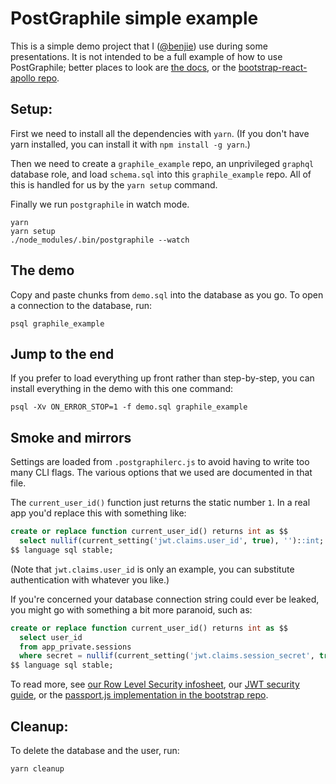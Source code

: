 # PostGraphile simple example

This is a simple demo project that I ([@benjie](https://twitter.com/benjie))
use during some presentations. It is not intended to be a full example of how
to use PostGraphile; better places to look are [the
docs](https://www.graphile.org/postgraphile/), or the [bootstrap-react-apollo
repo](https://github.com/graphile/bootstrap-react-apollo).

## Setup:

First we need to install all the dependencies with `yarn`. (If you don't have
yarn installed, you can install it with `npm install -g yarn`.)

Then we need to create a `graphile_example` repo, an unprivileged `graphql`
database role, and load `schema.sql` into this `graphile_example` repo.  All of
this is handled for us by the `yarn setup` command.

Finally we run `postgraphile` in watch mode.

```
yarn
yarn setup
./node_modules/.bin/postgraphile --watch
```

## The demo

Copy and paste chunks from `demo.sql` into the database as you go. To open a
connection to the database, run:

```
psql graphile_example
```

## Jump to the end

If you prefer to load everything up front rather than step-by-step, you can
install everything in the demo with this one command:

```
psql -Xv ON_ERROR_STOP=1 -f demo.sql graphile_example
```

## Smoke and mirrors

Settings are loaded from `.postgraphilerc.js` to avoid having to write too many
CLI flags. The various options that we used are documented in that file.

The `current_user_id()` function just returns the static number `1`. In a real app
you'd replace this with something like:

```sql
create or replace function current_user_id() returns int as $$
  select nullif(current_setting('jwt.claims.user_id', true), '')::int;
$$ language sql stable;
```

(Note that `jwt.claims.user_id` is only an example, you can substitute
authentication with whatever you like.)

If you're concerned your database connection string could ever be leaked,
you might go with something a bit more paranoid, such as:

```sql
create or replace function current_user_id() returns int as $$
  select user_id
  from app_private.sessions
  where secret = nullif(current_setting('jwt.claims.session_secret', true), '')::uuid;
$$ language sql stable;
```

To read more, see [our Row Level Security
infosheet](https://learn.graphile.org/docs/PostgreSQL_Row_Level_Security_Infosheet.pdf),
our [JWT security guide](https://www.graphile.org/postgraphile/security/), or
the [passport.js implementation in the bootstrap
repo](https://github.com/graphile/bootstrap-react-apollo/blob/65ce5333a3213c3abf48fd3bd5ec412f9484485c/server/middleware/installPostGraphile.js#L152-L188).

## Cleanup:

To delete the database and the user, run:

```
yarn cleanup
```

